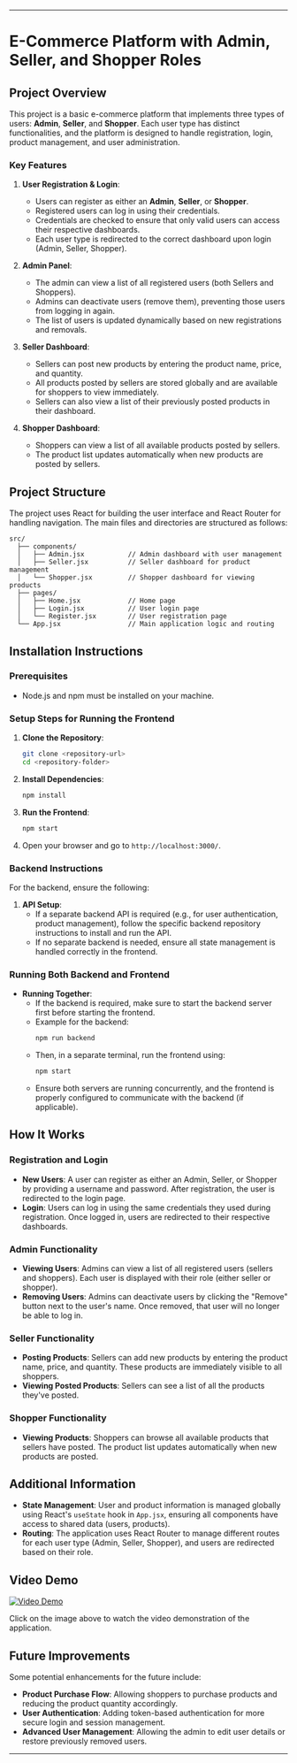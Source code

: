 
---

# E-Commerce Platform with Admin, Seller, and Shopper Roles

## Project Overview

This project is a basic e-commerce platform that implements three types of users: **Admin**, **Seller**, and **Shopper**. Each user type has distinct functionalities, and the platform is designed to handle registration, login, product management, and user administration.

### Key Features

1. **User Registration & Login**:
   - Users can register as either an **Admin**, **Seller**, or **Shopper**.
   - Registered users can log in using their credentials.
   - Credentials are checked to ensure that only valid users can access their respective dashboards.
   - Each user type is redirected to the correct dashboard upon login (Admin, Seller, Shopper).

2. **Admin Panel**:
   - The admin can view a list of all registered users (both Sellers and Shoppers).
   - Admins can deactivate users (remove them), preventing those users from logging in again.
   - The list of users is updated dynamically based on new registrations and removals.
  
3. **Seller Dashboard**:
   - Sellers can post new products by entering the product name, price, and quantity.
   - All products posted by sellers are stored globally and are available for shoppers to view immediately.
   - Sellers can also view a list of their previously posted products in their dashboard.

4. **Shopper Dashboard**:
   - Shoppers can view a list of all available products posted by sellers.
   - The product list updates automatically when new products are posted by sellers.

## Project Structure

The project uses React for building the user interface and React Router for handling navigation. The main files and directories are structured as follows:

```
src/
  ├── components/
  │   ├── Admin.jsx           // Admin dashboard with user management
  │   ├── Seller.jsx          // Seller dashboard for product management
  │   └── Shopper.jsx         // Shopper dashboard for viewing products
  ├── pages/
  │   ├── Home.jsx            // Home page
  │   ├── Login.jsx           // User login page
  │   └── Register.jsx        // User registration page
  └── App.jsx                 // Main application logic and routing
```

## Installation Instructions

### Prerequisites
- Node.js and npm must be installed on your machine.

### Setup Steps for Running the Frontend

1. **Clone the Repository**:
   ```bash
   git clone <repository-url>
   cd <repository-folder>
   ```

2. **Install Dependencies**:
   ```bash
   npm install
   ```

3. **Run the Frontend**:
   ```bash
   npm start
   ```

4. Open your browser and go to `http://localhost:3000/`.

### Backend Instructions

For the backend, ensure the following:

1. **API Setup**:
   - If a separate backend API is required (e.g., for user authentication, product management), follow the specific backend repository instructions to install and run the API.
   - If no separate backend is needed, ensure all state management is handled correctly in the frontend.

### Running Both Backend and Frontend

- **Running Together**: 
  - If the backend is required, make sure to start the backend server first before starting the frontend.
  - Example for the backend:
    ```bash
    npm run backend
    ```
  - Then, in a separate terminal, run the frontend using:
    ```bash
    npm start
    ```
  - Ensure both servers are running concurrently, and the frontend is properly configured to communicate with the backend (if applicable).


## How It Works

### Registration and Login

- **New Users**: A user can register as either an Admin, Seller, or Shopper by providing a username and password. After registration, the user is redirected to the login page.
- **Login**: Users can log in using the same credentials they used during registration. Once logged in, users are redirected to their respective dashboards.

### Admin Functionality

- **Viewing Users**: Admins can view a list of all registered users (sellers and shoppers). Each user is displayed with their role (either seller or shopper).
- **Removing Users**: Admins can deactivate users by clicking the "Remove" button next to the user's name. Once removed, that user will no longer be able to log in.

### Seller Functionality

- **Posting Products**: Sellers can add new products by entering the product name, price, and quantity. These products are immediately visible to all shoppers.
- **Viewing Posted Products**: Sellers can see a list of all the products they've posted.

### Shopper Functionality

- **Viewing Products**: Shoppers can browse all available products that sellers have posted. The product list updates automatically when new products are posted.

## Additional Information

- **State Management**: User and product information is managed globally using React's `useState` hook in `App.jsx`, ensuring all components have access to shared data (users, products).
- **Routing**: The application uses React Router to manage different routes for each user type (Admin, Seller, Shopper), and users are redirected based on their role.

## Video Demo

[![Video Demo](https://img.youtube.com/vi/pn99vJ_ikIY/0.jpg)](https://youtu.be/pn99vJ_ikIY)

Click on the image above to watch the video demonstration of the application.

## Future Improvements

Some potential enhancements for the future include:
- **Product Purchase Flow**: Allowing shoppers to purchase products and reducing the product quantity accordingly.
- **User Authentication**: Adding token-based authentication for more secure login and session management.
- **Advanced User Management**: Allowing the admin to edit user details or restore previously removed users.

---
